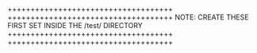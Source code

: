 ++++++++++++++++++++++++++++++++++++
++++++++++++++++++++++++++++++++++++
NOTE: CREATE THESE FIRST SET INSIDE THE /test/ DIRECTORY
++++++++++++++++++++++++++++++++++++
++++++++++++++++++++++++++++++++++++
